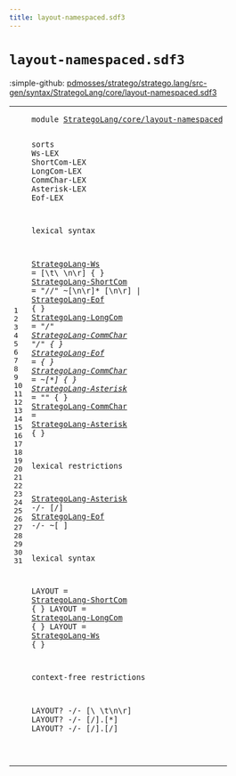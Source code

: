 ```yaml
---
title: layout-namespaced.sdf3
---
```


# `layout-namespaced.sdf3`

:simple-github: [pdmosses/stratego/stratego.lang/src-gen/syntax/StrategoLang/core/layout-namespaced.sdf3]

[pdmosses/stratego/stratego.lang/src-gen/syntax/StrategoLang/core/layout-namespaced.sdf3]: https://github.com/pdmosses/stratego/blob/master/stratego.lang/src-gen/syntax/StrategoLang/core/layout-namespaced.sdf3 "The source file on GitHub"

<div class="sdf3"><table class="highlighttable"><tbody><tr><td class="linenos"><div class="linenodiv"><pre><span></span>1
2
3
4
5
6
7
8
9
10
11
12
13
14
15
16
17
18
19
20
21
22
23
24
25
26
27
28
29
30
31
</pre></div></td>
<td class="code"><pre><code><span class="keyword">module</span> <a href="../modules-namespaced.sdf3#StrategoLang/core/layout-namespaced_99_134" id="StrategoLang/core/layout-namespaced_7_42" title="Referenced at ../modules-namespaced.sdf3 line 5">StrategoLang/core/layout-namespaced</a>


<span class="keyword">sorts</span> <span id="Ws_51_53" title="Not referenced locally, nor via imports">Ws</span><span class="keyword">-LEX</span> <span id="ShortCom_58_66" title="Not referenced locally, nor via imports">ShortCom</span><span class="keyword">-LEX</span> <span id="LongCom_71_78" title="Not referenced locally, nor via imports">LongCom</span><span class="keyword">-LEX</span> <span id="CommChar_83_91" title="Not referenced locally, nor via imports">CommChar</span><span class="keyword">-LEX</span> <span id="Asterisk_96_104" title="Not referenced locally, nor via imports">Asterisk</span><span class="keyword">-LEX</span> <span id="Eof_109_112" title="Not referenced locally, nor via imports">Eof</span><span class="keyword">-LEX</span>

<span class="keyword">lexical syntax</span>

  <a href="#StrategoLang-Ws_633_648" id="StrategoLang-Ws_136_151" title="Referenced at line 25">StrategoLang-Ws</a> = [\t\ \n\r] { }
  <a href="#StrategoLang-ShortCom_560_581" id="StrategoLang-ShortCom_171_192" title="Referenced at line 23">StrategoLang-ShortCom</a> = <span class="cons_Lit">"//"</span> ~[\n\r]* [\n\r] | <a href="#StrategoLang-Eof_303_319" id="StrategoLang-Eof_218_234" title="Defined at line 11">StrategoLang-Eof</a> { }
  <a href="#StrategoLang-LongCom_597_617" id="StrategoLang-LongCom_241_261" title="Referenced at line 24">StrategoLang-LongCom</a> = <span class="cons_Lit">"/*"</span> <a href="#StrategoLang-CommChar_328_349" id="StrategoLang-CommChar_269_290" title="Defined at line 12, 14">StrategoLang-CommChar</a>* <span class="cons_Lit">"*/"</span> { }
  <a href="#StrategoLang-Eof_506_522" id="StrategoLang-Eof_303_319" title="Referenced at line 19">StrategoLang-Eof</a> = { }
  <a href="#StrategoLang-CommChar_269_290" id="StrategoLang-CommChar_328_349" title="Referenced at line 10">StrategoLang-CommChar</a> = ~[\*] { }
  <a href="#StrategoLang-Asterisk_473_494" id="StrategoLang-Asterisk_364_385" title="Referenced at line 18">StrategoLang-Asterisk</a> = <span class="cons_Lit">"*"</span> { }
  <a href="#StrategoLang-CommChar_269_290" id="StrategoLang-CommChar_398_419" title="Referenced at line 10">StrategoLang-CommChar</a> = <a href="#StrategoLang-Asterisk_364_385" id="StrategoLang-Asterisk_422_443" title="Defined at line 13">StrategoLang-Asterisk</a> { }

<span class="keyword">lexical restrictions</span>

  <a href="#StrategoLang-Asterisk_364_385" id="StrategoLang-Asterisk_473_494" title="Defined at line 13">StrategoLang-Asterisk</a> -/- [\/]
  <a href="#StrategoLang-Eof_303_319" id="StrategoLang-Eof_506_522" title="Defined at line 11">StrategoLang-Eof</a> -/- ~[ ]

<span class="keyword">lexical syntax</span>

  <span class="keyword">LAYOUT</span> = <a href="#StrategoLang-ShortCom_171_192" id="StrategoLang-ShortCom_560_581" title="Defined at line 9">StrategoLang-ShortCom</a> { }
  <span class="keyword">LAYOUT</span> = <a href="#StrategoLang-LongCom_241_261" id="StrategoLang-LongCom_597_617" title="Defined at line 10">StrategoLang-LongCom</a> { }
  <span class="keyword">LAYOUT</span> = <a href="#StrategoLang-Ws_136_151" id="StrategoLang-Ws_633_648" title="Defined at line 8">StrategoLang-Ws</a> { }

<span class="keyword">context-free restrictions</span>

  <span class="keyword">LAYOUT</span>? -/- [\ \t\n\r]
  <span class="keyword">LAYOUT</span>? -/- [\/].[\*]
  <span class="keyword">LAYOUT</span>? -/- [\/].[\/]

</code></pre></td></tr></tbody></table></div>